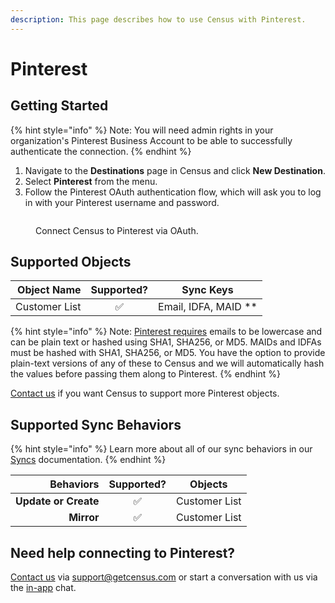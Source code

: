 ```yaml
---
description: This page describes how to use Census with Pinterest.
---
```


# Pinterest

## Getting Started

{% hint style="info" %}
Note: You will need admin rights in your organization's Pinterest Business Account to be able to successfully authenticate the connection.
{% endhint %}

1. Navigate to the **Destinations** page in Census and click **New Destination**.
2. Select **Pinterest** from the menu.
3. Follow the Pinterest OAuth authentication flow, which will ask you to log in with your Pinterest username and password.

<figure><img src="../.gitbook/assets/Screen Shot 2022-12-01 at 9.04.09 PM.png" alt=""><figcaption><p>Connect Census to Pinterest via OAuth.</p></figcaption></figure>

## Supported Objects

| **Object Name** | **Supported?** | **Sync Keys**          |
| --------------: | :------------: | ---------------------- |
|   Customer List |        ✅       | Email, IDFA, MAID \*\* |

{% hint style="info" %}
Note: [Pinterest requires](https://developers.pinterest.com/docs/api/v5/#tag/customer\_lists) emails to be lowercase and can be plain text or hashed using SHA1, SHA256, or MD5. MAIDs and IDFAs must be hashed with SHA1, SHA256, or MD5. You have the option to provide plain-text versions of any of these to Census and we will automatically hash the values before passing them along to Pinterest.
{% endhint %}

[Contact us](mailto:support@getcensus.com) if you want Census to support more Pinterest objects.

## Supported Sync Behaviors

{% hint style="info" %}
Learn more about all of our sync behaviors in our [Syncs](../basics/core-concept#sync-behaviors) documentation.
{% endhint %}

|        **Behaviors** | **Supported?** |  **Objects**  |
| -------------------: | :------------: | :-----------: |
| **Update or Create** |        ✅       | Customer List |
|           **Mirror** |        ✅       | Customer List |

## Need help connecting to Pinterest?

[Contact us](mailto:support@getcensus.com) via support@getcensus.com or start a conversation with us via the [in-app](https://app.getcensus.com) chat.
